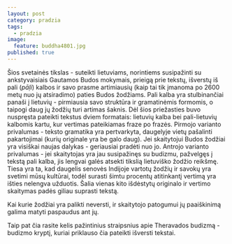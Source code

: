 ```yaml
---
layout: post
category: pradzia
tags:
  - pradzia
image:
  feature: buddha4801.jpg
published: true
---
```


Šios svetainės tikslas - suteikti lietuviams, norintiems susipažinti su ankstyvaisiais Gautamos Budos mokymais, prieigą prie tekstų, išverstų iš pali (*pāḷi*) kalbos ir savo prasme artimiausių (kaip tai tik įmanoma po 2600 metų nuo jų atsiradimo) paties Budos žodžiams. Pali kalba yra stulbinančiai panaši į lietuvių - pirmiausia savo struktūra ir gramatinėmis formomis, o taipogi daug jų žodžių turi artimas šaknis. Dėl šios priežasties buvo nuspręsta pateikti tekstus dviem formatais: lietuvių kalba bei pali-lietuvių kalbomis kartu, kur vertimas pateikiamas fraze po frazės. Pirmojo varianto privalumas - teksto gramatika yra pertvarkyta, daugelyje vietų pašalinti pakartojimai (kurių originale yra be galo daug). Jei skaitytojui Budos žodžiai yra visiškai naujas dalykas - geriausiai pradėti nuo jo. Antrojo varianto privalumas - jei skaitytojas yra jau susipažinęs su budizmu, pažvelgęs į tekstą pali kalba, jis lengvai galės atsekti tikslią lietuviško žodžio reikšmę. Tiesa yra ta, kad daugelis senovės Indijoje vartotų žodžių ir savokų yra svetimi mūsų kultūrai, todėl surasti šimtu procentų atitinkantį vertimą yra išties nelengva užduotis. Šalia vienas kito išdėstytų originalo ir vertimo skaitymas padės giliau suprasti tekstą.

Kai kurie žodžiai yra palikti neversti, ir skaitytojo patogumui jų paaiškinimą galima matyti paspaudus ant jų.

Taip pat čia rasite kelis pažintinius straipsnius apie Theravados budizmą - budizmo kryptį, kuriai priklauso čia pateikti išversti tekstai.
